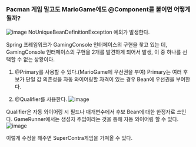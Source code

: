 
### Pacman 게임 말고도 MarioGame에도 @Component를 붙이면 어떻게 될까?
![image](https://github.com/kdahun/udemy_javaSpringBoot_Fullstack/assets/101082485/e3e25627-6448-46d8-ac5b-26cf14f446df)
NoUniqueBeanDefinitionException 예외가 발생한다.

Spring 프레임워크가 GamingConsole 인터페이스의 구현을 찾고 있는 데, GamingConsole 인터페이스의 구현을 2개를 발견하게 되어서 발생, 이 중 하나를 선택할 수 없는 상황이다.

1. @Primary를 사용할 수 있다.(MarioGame에 우선권을 부여)
Primary는 여러 후보가 단일 값 의존성을 자동 와이어링할 자격이 있는 경우 Bean에 우선권을 부여한다.

2. @Qualifier를 사용한다.
![image](https://github.com/kdahun/udemy_javaSpringBoot_Fullstack/assets/101082485/95d6712c-aa66-4a93-8ba9-407a9da0de8a)

Qualifier은 자동 와이어링 시 필드나 매개변수에서 후보 Bean에 대한 한정자로 쓰인다.
GameRunner에서는 생성자 주입이라는 것을 통해 자동 와이어링 할 수 있다.
![image](https://github.com/kdahun/udemy_javaSpringBoot_Fullstack/assets/101082485/1197d172-fe9e-4b60-be57-e3a57f4caadb)

이렇게 수정을 해주면 SuperContra게임을 가져올 수 있다.
